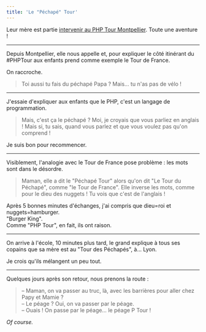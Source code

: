 ```yaml
---
title: 'Le "Péchapé" Tour'
---
```


Leur mère est partie [intervenir au PHP Tour Montpellier](https://www.youtube.com/watch?v=60HN3BHeNtc). Toute une aventure !

<!-- more -->

***

Depuis Montpellier, elle nous appelle et, pour expliquer le côté itinérant du #PHPTour aux enfants prend comme exemple le Tour de France.

On raccroche.

> Toi aussi tu fais du péchapé Papa ? Mais… tu n'as pas de vélo !

***

J'essaie d'expliquer aux enfants que le PHP, c'est un langage de programmation.

> Mais, c'est ça le péchapé ? Moi, je croyais que vous parliez en anglais ! Mais si, tu sais, quand vous parlez et que vous voulez pas qu'on comprend !

Je suis bon pour recommencer.

***

Visiblement, l'analogie avec le Tour de France pose problème : les mots sont dans le désordre.

> Maman, elle a dit le "Péchapé Tour" alors qu'on dit "Le Tour du Péchapé", comme "le Tour de France". Elle inverse les mots, comme pour le dieu des nuggets ! Tu vois que c'est de l'anglais !

Après 5 bonnes minutes d'échanges, j'ai compris que dieu=roi et nuggets=hamburger.  
"Burger King".  
Comme "PHP Tour", en fait, ils ont raison.

***

On arrive à l'école, 10 minutes plus tard, le grand explique à tous ses copains que sa mère est au "Tour des Péchapés", à… Lyon.

Je crois qu'ils mélangent un peu tout.

***

Quelques jours après son retour, nous prenons la route :

> – Maman, on va passer au truc, là, avec les barrières pour aller chez Papy et Mamie ?  
> – Le péage ? Oui, on va passer par le péage.  
> – Ouais ! On passe par le péage… le péage P Tour !

_Of course._
